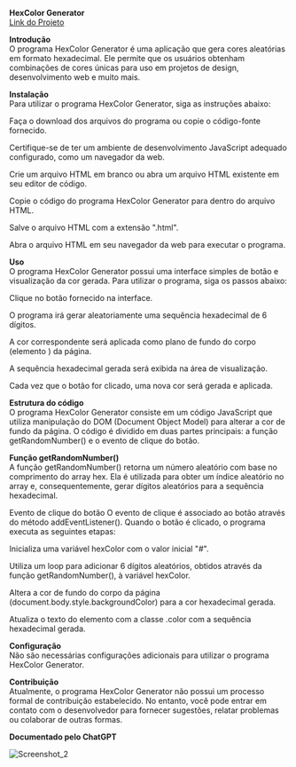 <b>HexColor Generator</b>
<br>
<a href="https://hex-color-generator.vercel.app/" target="_blank">Link do Projeto</a>

<b>Introdução</b><br>
O programa HexColor Generator é uma aplicação que gera cores aleatórias em formato hexadecimal. Ele permite que os usuários obtenham combinações de cores únicas para uso em projetos de design, desenvolvimento web e muito mais.

<b>Instalação</b><br>
Para utilizar o programa HexColor Generator, siga as instruções abaixo:

Faça o download dos arquivos do programa ou copie o código-fonte fornecido.

Certifique-se de ter um ambiente de desenvolvimento JavaScript adequado configurado, como um navegador da web.

Crie um arquivo HTML em branco ou abra um arquivo HTML existente em seu editor de código.

Copie o código do programa HexColor Generator para dentro do arquivo HTML.

Salve o arquivo HTML com a extensão ".html".

Abra o arquivo HTML em seu navegador da web para executar o programa.

<b>Uso</b><br>
O programa HexColor Generator possui uma interface simples de botão e visualização da cor gerada. Para utilizar o programa, siga os passos abaixo:

Clique no botão fornecido na interface.

O programa irá gerar aleatoriamente uma sequência hexadecimal de 6 dígitos.

A cor correspondente será aplicada como plano de fundo do corpo (elemento <body>) da página.

A sequência hexadecimal gerada será exibida na área de visualização.

Cada vez que o botão for clicado, uma nova cor será gerada e aplicada.

<b>Estrutura do código</b><br>
O programa HexColor Generator consiste em um código JavaScript que utiliza manipulação do DOM (Document Object Model) para alterar a cor de fundo da página. O código é dividido em duas partes principais: a função getRandomNumber() e o evento de clique do botão.

<b>Função getRandomNumber()</b><br>
A função getRandomNumber() retorna um número aleatório com base no comprimento do array hex. Ela é utilizada para obter um índice aleatório no array e, consequentemente, gerar dígitos aleatórios para a sequência hexadecimal.

Evento de clique do botão
O evento de clique é associado ao botão através do método addEventListener(). Quando o botão é clicado, o programa executa as seguintes etapas:

Inicializa uma variável hexColor com o valor inicial "#".

Utiliza um loop para adicionar 6 dígitos aleatórios, obtidos através da função getRandomNumber(), à variável hexColor.

Altera a cor de fundo do corpo da página (document.body.style.backgroundColor) para a cor hexadecimal gerada.

Atualiza o texto do elemento com a classe .color com a sequência hexadecimal gerada.

<b>Configuração</b><br>
Não são necessárias configurações adicionais para utilizar o programa HexColor Generator.

<b>Contribuição</b><br>
Atualmente, o programa HexColor Generator não possui um processo formal de contribuição estabelecido. No entanto, você pode entrar em contato com o desenvolvedor para fornecer sugestões, relatar problemas ou colaborar de outras formas.

<b>Documentado pelo ChatGPT</b><br>


![Screenshot_2](https://github.com/SmallCityProgrammer/Hex-generator/assets/130911203/143fd87b-8e9a-466f-9baa-35cb6691cbe8)
